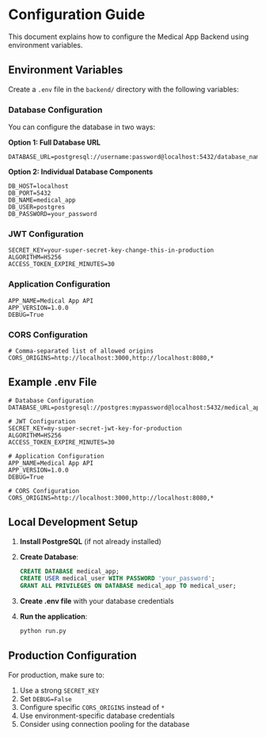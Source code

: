 # Configuration Guide

This document explains how to configure the Medical App Backend using environment variables.

## Environment Variables

Create a `.env` file in the `backend/` directory with the following variables:

### Database Configuration

You can configure the database in two ways:

**Option 1: Full Database URL**
```env
DATABASE_URL=postgresql://username:password@localhost:5432/database_name
```

**Option 2: Individual Database Components**
```env
DB_HOST=localhost
DB_PORT=5432
DB_NAME=medical_app
DB_USER=postgres
DB_PASSWORD=your_password
```

### JWT Configuration
```env
SECRET_KEY=your-super-secret-key-change-this-in-production
ALGORITHM=HS256
ACCESS_TOKEN_EXPIRE_MINUTES=30
```

### Application Configuration
```env
APP_NAME=Medical App API
APP_VERSION=1.0.0
DEBUG=True
```

### CORS Configuration
```env
# Comma-separated list of allowed origins
CORS_ORIGINS=http://localhost:3000,http://localhost:8080,*
```

## Example .env File

```env
# Database Configuration
DATABASE_URL=postgresql://postgres:mypassword@localhost:5432/medical_app

# JWT Configuration
SECRET_KEY=my-super-secret-jwt-key-for-production
ALGORITHM=HS256
ACCESS_TOKEN_EXPIRE_MINUTES=30

# Application Configuration
APP_NAME=Medical App API
APP_VERSION=1.0.0
DEBUG=True

# CORS Configuration
CORS_ORIGINS=http://localhost:3000,http://localhost:8080,*
```

## Local Development Setup

1. **Install PostgreSQL** (if not already installed)
2. **Create Database**:
   ```sql
   CREATE DATABASE medical_app;
   CREATE USER medical_user WITH PASSWORD 'your_password';
   GRANT ALL PRIVILEGES ON DATABASE medical_app TO medical_user;
   ```

3. **Create .env file** with your database credentials
4. **Run the application**:
   ```bash
   python run.py
   ```

## Production Configuration

For production, make sure to:

1. Use a strong `SECRET_KEY`
2. Set `DEBUG=False`
3. Configure specific `CORS_ORIGINS` instead of `*`
4. Use environment-specific database credentials
5. Consider using connection pooling for the database 